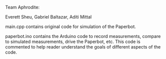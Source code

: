 Team Aphrodite:

Everett Sheu, Gabriel Baltazar, Aditi Mittal

main.cpp contains original code for simulation of the Paperbot.

paperbot.ino contains the Arduino code to record measurements, compare to simulated measurements, drive the Paperbot, etc. This code is commented to help reader understand the goals of different aspects of the code.
